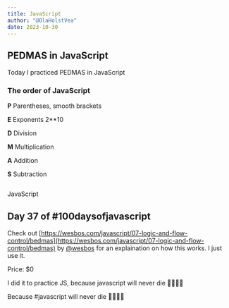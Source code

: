 ```yaml
---
title: JavaScript
author: "@OlaHolstVea"
date: 2023-10-30
---
```


## PEDMAS in JavaScript
Today I practiced PEDMAS in JavaScript

### The order of JavaScript
**P** Parentheses, smooth brackets

**E** Exponents 2**10

**D** Division

**M** Multiplication

**A** Addition

**S** Subtraction


![]()


JavaScript


## Day 37 of #100daysofjavascript

Check out [https://wesbos.com/javascript/07-logic-and-flow-control/bedmas](https://wesbos.com/javascript/07-logic-and-flow-control/bedmas) by
[@wesbos](https://twitter.com/wesbos)
  for an explaination on how this works. I just use it.

Price: $0

I did it to practice JS, because javascript will never die 💪🥳🏴‍☠️

Because #javascript will never die 💪🥳🏴‍☠️
